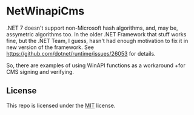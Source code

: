# NetWinapiCms
.NET 7 doesn't support non-Microsoft hash algorithms, and, may be, assymetric algorithms too. In the older .NET Framework that stuff works fine, but the .NET Team, I guess, hasn't had enough motivation to fix it in new version of the framework. See https://github.com/dotnet/runtime/issues/26053 for details.

So, there are examples of using WinAPI functions as a workaround +for CMS signing and verifying.

## License
This repo is licensed under the [MIT](https://github.com/AntoineLarine/NetWinapiCms/blob/main/LICENSE) license.
